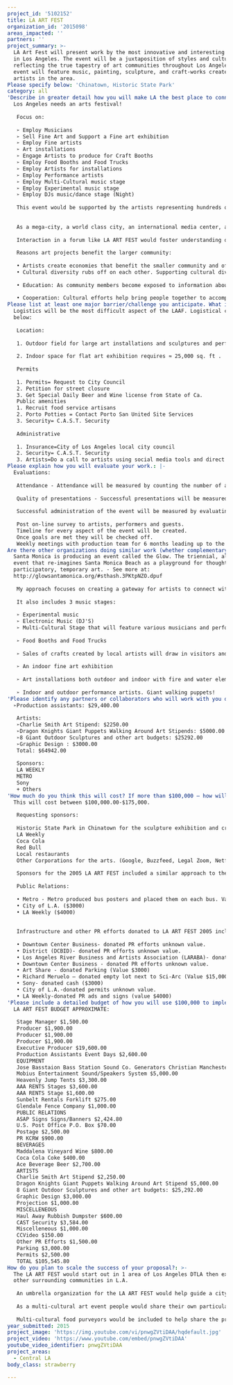 ```yaml
---
project_id: '5102152'
title: LA ART FEST
organization_id: '2015098'
areas_impacted: ''
partners: ''
project_summary: >-
  LA Art Fest will present work by the most innovative and interesting artists
  in Los Angeles. The event will be a juxtaposition of styles and cultures
  reflecting the true tapestry of art communities throughout Los Angeles. The
  event will feature music, painting, sculpture, and craft-works created by
  artists in the area.
Please specify below: 'Chinatown, Historic State Park'
category: all
'Describe in greater detail how you will make LA the best place to connect:': |-
  Los Angeles needs an arts festival! 
   
   Focus on: 
   
   ➢ Employ Musicians
   ➢ Sell Fine Art and Support a Fine art exhibition
   ➢ Employ Fine artists
   ➢ Art installations
   ➢ Engage Artists to produce for Craft Booths
   ➢ Employ Food Booths and Food Trucks
   ➢ Employ Artists for installations
   ➢ Employ Performance artists
   ➢ Employ Multi-Cultural music stage
   ➢ Employ Experimental music stage
   ➢ Employ DJs music/dance stage (Night)
   
   This event would be supported by the artists representing hundreds of cultures within LA. The event will be a success for all of our communities. An environment where artists and their friends and neighbors congregate to see the art of fellow Angelenos is a great way to learn about and celebrate the different cultures of Los Angeles. Artists often represent the vanguard of a community's curiosity and inclusion and tolerance. A painting, a sculpture, an installation, a song, a play, a dance, are seen by fellow artists as expressions from a fellow traveller. 
   
   
   As a mega-city, a world class city, an international media center, a gateway city, Los Angeles is in a unique position to demonstrate new and innovative approaches for cultivating connectivity in a world with more diaspora, more urbanization, more fragmentation and more clustering . Cultivating city-wide communication and learning by and about artists and their creations, artists from LA's various communities should help to make Angelenos more curious, interested, and knowledgeable about the cultures in the City of Angels, ultimately more tolerant of their neighbors and work colleagues.
   
   Interaction in a forum like LA ART FEST would foster understanding of the "other" in a creative and positive, family-friendly forum.
   
   Reasons art projects benefit the larger community:
   
   • Artists create economies that benefit the smaller community and often times the larger community. 
   • Cultural diversity rubs off on each other. Supporting cultural diversity offers better understanding of our fellow man. 
   
   • Education: As community members become exposed to information about, various cultural efforts, the more they want. Education/information is always good. 
   
   • Cooperation: Cultural efforts help bring people together to accomplish great things for the community.
Please list at least one major barrier/challenge you anticipate. What is your strategy for overcoming these obstacles?: >-
  Logistics will be the most difficult aspect of the LAAF. Logistical challenges
  below:
   
   Location:
   
   1. Outdoor field for large art installations and sculptures and performance stages ≈ 5 acres (last time Richard Murello donated his 5 acre space in the Arts District near Sci Arc for these purposes)This festival we would like the sculptures to be placed in the Historic State Park in Chinatown. 
   
   2. Indoor space for flat art exhibition requires ≈ 25,000 sq. ft . 
    
   Permits
   
   1. Permits= Request to City Council
   2. Petition for street closure
   3. Get Special Daily Beer and Wine license from State of Ca. 
   Public amenities
   1. Recruit food service artisans
   2. Porto Potties = Contact Porto San United Site Services
   3. Security= C.A.S.T. Security
   
   Administrative
   
   1. Insurance=City of Los Angeles local city council
   2. Security= C.A.S.T. Security
   3. Artists=Do a call to artists using social media tools and direct emails. Creation of a data base for submissions.
Please explain how you will evaluate your work.: |-
  Evaluations:
   
   Attendance - Attendance will be measured by counting the number of attendees. The diversity of attendees will be measured by analyzing surnames in a database format. 
   
   Quality of presentations - Successful presentations will be measured by the number of presentations, the diversity of presentations, and the artistic merit of the presentations. A catalog of presentations will be produced for review by event producers and Los Angeles cultural affairs administrators.
   
   Successful administration of the event will be measured by evaluating conformance with the budget, permit compliance and management of vendors and implementation of sculpture installations.
   
   Post on-line survey to artists, performers and guests. 
   Timeline for every aspect of the event will be created. 
   Once goals are met they will be checked off. 
   Weekly meetings with production team for 6 months leading up to the event will allow for information to be shared.
Are there other organizations doing similar work (whether complementary or competitive)? What is unique about your proposed approach?: >-
  Santa Monica is producing an event called the Glow. The triennial, all-night
  event that re-imagines Santa Monica Beach as a playground for thoughtful and
  participatory, temporary art. - See more at:
  http://glowsantamonica.org/#sthash.3PKtpNZO.dpuf
   
   My approach focuses on creating a gateway for artists to connect with the community to create cultural exchanges. 
   
   It also includes 3 music stages:
   
   ➢ Experimental music 
   ➢ Electronic Music (DJ'S)
   ➢ Multi-Cultural Stage that will feature various musicians and performers including representations by ethnic artists. 
   
   ➢ Food Booths and Food Trucks
   
   ➢ Sales of crafts created by local artists will draw in visitors and create micro-economies for local artists. 
   
   ➢ An indoor fine art exhibition 
   
   ➢ Art installations both outdoor and indoor with fire and water elements.
   
   ➢ Indoor and outdoor performance artists. Giant walking puppets!
'Please identify any partners or collaborators who will work with you on this project. How much of the $100,000 grant award will each partner receive?': |-
  ➢Production assistants: $29,400.00 
   
   Artists: 
   ➢Charlie Smith Art Stipend: $2250.00
   ➢Dragon Knights Giant Puppets Walking Around Art Stipends: $5000.00
   ➢8 Giant Outdoor Sculptures and other art budgets: $25292.00
   ➢Graphic Design : $3000.00
   Total: $64942.00
   
   Sponsors:
   LA WEEKLY 
   METRO
   Sony
   + Others
'How much do you think this will cost? If more than $100,000 – how will you cover the additional costs?': |-
  This will cost between $100,000.00-$175,000. 
   
   Requesting sponsors:
   
   Historic State Park in Chinatown for the sculpture exhibition and crafts fair. (value $16,000)
   LA Weekly
   Coca Cola
   Red Bull 
   Local restaurants 
   Other Corporations for the arts. (Google, Buzzfeed, Legal Zoom, Netflix, Snapchat, Edmunds, BMW, Cadillac, (A list will be developed.)
   
   Sponsors for the 2005 LA ART FEST included a similar approach to the following organizations will ensue for LA ART FEST 2016 or 2017 :
   
   Public Relations:
   
   • Metro - Metro produced bus posters and placed them on each bus. Value ($10,000)
   • City of L.A. ($3000)
   • LA Weekly ($4000)
   
   
   Infrastructure and other PR efforts donated to LA ART FEST 2005 included the following:
   
   • Downtown Center Business- donated PR efforts unknown value.
   • District (DCBID)- donated PR efforts unknown value.
   • Los Angeles River Business and Artists Association (LARABA)- donated PR efforts unknown value.
   • Downtown Center Business - donated PR efforts unknown value.
   • Art Share - donated Parking (Value $3000)
   • Richard Meruelo – donated empty lot next to Sci-Arc (Value $15,000)
   • Sony- donated cash ($3000)
   • City of L.A.-donated permits unknown value.
   • LA Weekly-donated PR ads and signs (value $4000)
'Please include a detailed budget of how you will use $100,000 to implement this project.': |-
  LA ART FEST BUDGET APPROXIMATE:
   
   Stage Manager $1,500.00
   Producer $1,900.00
   Producer $1,900.00
   Producer $1,900.00
   Executive Producer $19,600.00
   Production Assistants Event Days $2,600.00
   EQUIPMENT 
   Jose Basstaion Bass Station Sound Co. Generators Christian Manchester $2,700.00
   Mobius Entertainment Sound/Speakers System $5,000.00
   Heavenly Jump Tents $3,300.00
   AAA RENTS Stages $3,600.00
   AAA RENTS Stage $1,600.00
   Sunbelt Rentals Forklift $275.00
   Glendale Fence Company $1,000.00
   PUBLIC RELATIONS 
   ASAP Signs Signs/Banners $2,424.80
   U.S. Post Office P.O. Box $70.00
   Postage $2,500.00
   PR KCRW $900.00
   BEVERAGES 
   Maddalena Vineyard Wine $800.00
   Coca Cola Coke $400.00
   Ace Beverage Beer $2,700.00
   ARTISTS 
   Charlie Smith Art Stipend $2,250.00
   Dragon Knights Giant Puppets Walking Around Art Stipend $5,000.00
   8 Giant Outdoor Sculptures and other art budgets: $25,292.00
   Graphic Design $3,000.00
   Projection $1,000.00
   MISCELLENEOUS 
   Haul Away Rubbish Dumpster $600.00
   CAST Security $3,584.00
   Miscelleneous $1,000.00
   CCVideo $150.00
   Other PR Efforts $1,500.00
   Parking $3,000.00
   Permits $2,500.00
   TOTAL $105,545.80
How do you plan to scale the success of your proposal?: >-
  The LA ART FEST would start out in 1 area of Los Angeles DTLA then expand to
  other surrounding communities in L.A. 
   
   An umbrella organization for the LA ART FEST would help guide a city-wide effort. Moving the art festival around the city would allow each community an opportunity to offer their own version of the the LA ART FEST with an art exhibition, crafts and food aspect as well as a musical component. 
   
   As a multi-cultural art event people would share their own particulat cultural manifestation. Since there are hundreds of cultures throughout the L.A. area there is no shortage of content for future LA Art Fests. Content would be presented for exhibitions, performance and crafts presentations. 
   
   Multi-cultural food purveyors would be included to help share the pride of our collective community. There is such a vast array of choices with the new food trucks and other food vendors that each LA ART FEST would contain completely new content each time.
year_submitted: 2015
project_image: 'https://img.youtube.com/vi/pnwgZVtiDAA/hqdefault.jpg'
project_video: 'https://www.youtube.com/embed/pnwgZVtiDAA'
youtube_video_identifier: pnwgZVtiDAA
project_areas:
  - Central LA
body_class: strawberry

---
```

